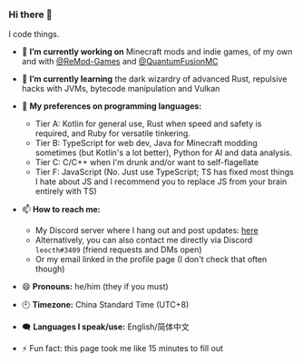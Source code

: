 ### Hi there 👋
I code things.

- 🔭 **I’m currently working on** Minecraft mods and indie games, of my own and with [@ReMod-Games](https://github.com/ReMod-Games) and [@QuantumFusionMC](https://github.com/QuantumFusionMC)

- 🌱 **I’m currently learning** the dark wizardry of advanced Rust, repulsive hacks with JVMs, bytecode manipulation and Vulkan

- :book: **My preferences on programming languages:**
    - Tier A: Kotlin for general use, Rust when speed and safety is required, and Ruby for versatile tinkering.
    - Tier B: TypeScript for web dev, Java for Minecraft modding sometimes (but Kotlin's a lot better), Python for AI and data analysis.
    - Tier C: C/C++ when I'm drunk and/or want to self-flagellate 
    - Tier F: JavaScript (No. Just use TypeScript; TS has fixed most things I hate about JS and I recommend you to replace JS from your brain entirely with TS)

- 📫 **How to reach me:**
    - My Discord server where I hang out and post updates: [here](https://discord.gg/NeNfePzCx8)
    - Alternatively, you can also contact me directly via Discord `leocth#3409` (friend requests and DMs open)
    - Or my email linked in the profile page (I don't check that often though)

- 😄 **Pronouns:** he/him (they if you must)

- 🕙 **Timezone:** China Standard Time (UTC+8)

- 🗨️ **Languages I speak/use:** English/简体中文

- ⚡ Fun fact: this page took me like 15 minutes to fill out
